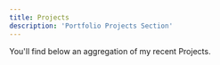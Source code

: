 ```yaml
---
title: Projects
description: 'Portfolio Projects Section'
---
```


You'll find below an aggregation of my recent Projects.
